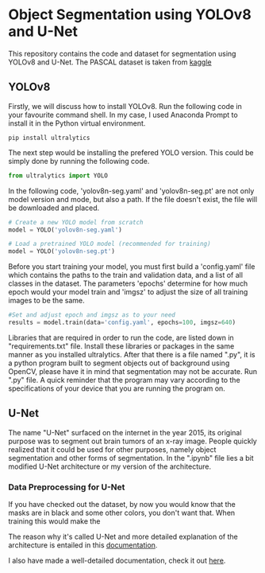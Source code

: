 # Object Segmentation using YOLOv8 and U-Net

This repository contains the code and dataset for segmentation using YOLOv8 and U-Net. The PASCAL dataset is taken from [kaggle](https://www.kaggle.com/datasets/gopalbhattrai/pascal-voc-2012-dataset)

## YOLOv8

Firstly, we will discuss how to install YOLOv8. Run the following code in your favourite command shell. In my case, I used Anaconda Prompt to install it in the Python virtual environment. 

```shell
pip install ultralytics
```

The next step would be installing the prefered YOLO version. This could be simply done by running the following code.

```py
from ultralytics import YOLO
```

In the following code, 'yolov8n-seg.yaml' and 'yolov8n-seg.pt' are not only model version and mode, but also a path. If the file doesn't exist, the file will be downloaded and placed. 

```py
# Create a new YOLO model from scratch
model = YOLO('yolov8n-seg.yaml')

# Load a pretrained YOLO model (recommended for training)
model = YOLO('yolov8n-seg.pt')
```

Before you start training your model, you must first build a 'config.yaml' file which contains the paths to the train and validation data, and a list of all classes in the dataset. The parameters 'epochs' determine for how much epoch would your model train and 'imgsz' to adjust the size of all training images to be the same.

```py
#Set and adjust epoch and imgsz as to your need
results = model.train(data='config.yaml', epochs=100, imgsz=640)
```

Libraries that are required in order to run the code, are listed down in "requirements.txt" file. Install these libraries or packages in the same manner as you installed ultralytics. After that there is a file named ".py", it is a python program built to segment objects out of background using OpenCV, please have it in mind that segmentation may not be accurate. Run ".py" file. A quick reminder that the program may vary according to the specifications of your device that you are running the program on. 

## U-Net

The name "U-Net" surfaced on the internet in the year 2015, its original purpose was to segment out brain tumors of an x-ray image. People quickly realized that it could be used for other purposes, namely object segmentation and other forms of segmentation. In the ".ipynb" file lies a bit modified U-Net architecture or my version of the architecture. 

### Data Preprocessing for U-Net

If you have checked out the dataset, by now you would know that the masks are in black and some other colors, you don't want that. When training this would make the 

The reason why it's called U-Net and more detailed explanation of the architecture is entailed in this [documentation](https://obj-seg-doc-e3wipu72g6lsyt3rvkxp2g.streamlit.app/).

I also have made a well-detailed documentation, check it out [here](https://obj-seg-doc-e3wipu72g6lsyt3rvkxp2g.streamlit.app/).


